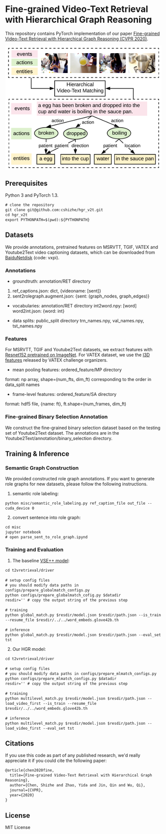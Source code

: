 # Fine-grained Video-Text Retrieval with Hierarchical Graph Reasoning 

This repository contains PyTorch implementation of our paper [Fine-grained Video-Text Retrieval with Hierarchical Graph Reasoning (CVPR 2020)](https://arxiv.org/abs/2003.00392).

![Overview of HGR Model](figures/method_intro.png)

## Prerequisites
Python 3 and PyTorch 1.3.

```
# clone the repository
git clone git@github.com:cshizhe/hgr_v2t.git
cd hgr_v2t
export PYTHONPATH=$(pwd):${PYTHONPATH}
```

## Datasets
We provide annotations, pretrained features on MSRVTT, TGIF, VATEX and Youtube2Text video captioning datasets, which can be downloaded from [BaiduNetdisk](https://pan.baidu.com/s/1WuF0i1nd2uAtHzp8i8QLhA) (code: vxpi).


### Annotations

- groundtruth: annotation/RET directory

1) ref_captions.json: dict, {videoname: [sent]}
2) sent2rolegraph.augment.json: {sent: (graph_nodes, graph_edges)}

- vocabularies: annotation/RET directory
int2word.npy: [word]
word2int.json: {word: int}

- data splits: public_split directory
trn_names.npy, val_names.npy, tst_names.npy

### Features

For MSRVTT, TGIF and Youtube2Text datasets, we extract features with [Resnet152 pretrained on ImageNet](https://pytorch.org/docs/stable/torchvision/models.html).
For VATEX dataset, we use the [I3D features](http://vatex.org/main/download.html) released by VATEX challenge organizers.

- mean pooling features: ordered_feature/MP directory

format: np array, shape=(num_fts, dim_ft) corresponding to the order in data_split names

- frame-level features: ordered_feature/SA directory

format: hdf5 file, {name: ft}, ft.shape=(num_frames, dim_ft)

### Fine-grained Binary Selection Annotation
We construct the fine-grained binary selection dataset based on the testing set of Youtube2Text dataset. The annotations are in the Youtube2Text/annotation/binary_selection directory.

## Training & Inference
### Semantic Graph Construction
We provided constructed role graph annotations. If you want to generate role graphs for new datasets, please follow the following instructions.

1. semantic role labeling:
```
python misc/semantic_role_labeling.py ref_caption_file out_file --cuda_device 0
```

2. convert sentence into role graph:
```
cd misc
jupyter notebook
# open parse_sent_to_role_graph.ipynd
```

### Training and Evaluation
1) The baseline [VSE++ model](https://arxiv.org/abs/1707.05612):
```
cd t2vretrieval/driver

# setup config files
# you should modify data paths in configs/prepare_globalmatch_configs.py
python configs/prepare_globalmatch_cofig.py $datadir
resdir='' # copy the output string of the previous step

# training
python global_match.py $resdir/model.json $resdir/path.json --is_train --resume_file $resdir/../../word_embeds.glove42b.th

# inference
python global_match.py $resdir/model.json $resdir/path.json --eval_set tst
```

2) Our HGR model:
```
cd t2vretrieval/driver

# setup config files
# you should modify data paths in configs/prepare_mlmatch_configs.py
python configs/prepare_mlmatch_configs.py $datadir
resdir='' # copy the output string of the previous step

# training
python multilevel_match.py $resdir/model.json $resdir/path.json --load_video_first --is_train --resume_file $resdir/../../word_embeds.glove42b.th

# inference
python multilevel_match.py $resdir/model.json $resdir/path.json --load_video_first --eval_set tst
```

## Citations
If you use this code as part of any published research, we'd really appreciate it if you could cite the following paper:
```text
@article{chen2020fine,
  title={Fine-grained Video-Text Retrieval with Hierarchical Graph Reasoning},
  author={Chen, Shizhe and Zhao, Yida and Jin, Qin and Wu, Qi},
  journal={CVPR},
  year={2020}
}
```


## License

MIT License







